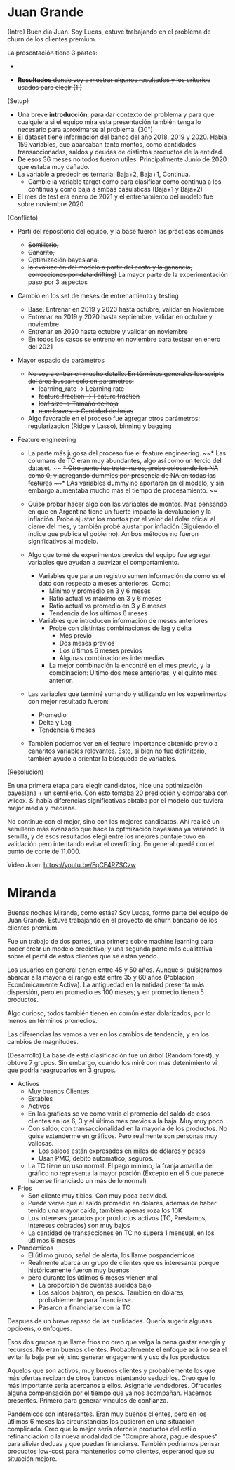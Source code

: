 # Juan Grande

(Intro) Buen día Juan. Soy Lucas, estuve trabajando en el problema de churn de los clientes premium. 

~~La presentación tiene 3 partes:~~

* ~~~~**Experimentación** dónde voy a contar los distintos experimentos que realicé (2,5')~~
* ~~**Resultados** donde voy a mostrar algunos resultados y los criterios usados para elegir (1')~~

(Setup) 
* Una breve **introducción**, para dar contexto del problema y para que cualquiera si el equipo mira esta presentación también tenga lo necesario para aproximarse al problema. (30")
* El dataset tiene información del banco del año 2018, 2019 y 2020. Había 159 variables, que abarcaban tanto montos, como cantidades transaccionadas, saldos y deudas de distintos productos de la entidad.
* De esos 36 meses no todos fueron utiles. Principalmente Junio de 2020 que estaba muy dañado.  
* La variable a predecir es ternaria: Baja+2, Baja+1, Continua. 
    * Cambie la variable target como para clasificar como continua a los continua y como baja a ambas casuisticas (Baja+1 y Baja+2) 
* El mes de test era enero de 2021 y el entrenamiento del modelo fue sobre noviembre 2020

(Conflicto)
* Partí del repositorio del equipo,  y la base fueron las prácticas comúnes 
    * ~~Semillerio,~~ 
    * ~~Canarito,~~ 
    * ~~Optimización bayesiana,~~ 
    * ~~la evaluación del modelo a partir del costo y la ganancia, correcciones por data drifting)~~
La mayor parte de la experimentación paso por 3 aspectos

* Cambio en los set de meses de entrenamiento y testing
    * Base: Entrenar en 2019 y 2020 hasta octubre, validar en Noviembre
    * Entrenar en 2019 y 2020 hasta septiembre, validar en octubre y noviembre
    * Entrenar en 2020 hasta octubre y validar en noviembre
    * En todos los casos se entreno en noviembre para testear en enero del 2021

* Mayor espacio de parámetros
    * ~~No voy a entrar en mucho detalle. En términos generales los scripts del área buscan solo en parametros:~~
        * ~~learning_rate -> Learning rate~~
        * ~~feature_fraction -> Feature fraction~~
        * ~~leaf size -> Tamaño de hoja~~
        * ~~num leaves -> Cantidad de hojas~~
    * Algo favorable en el proceso fue agregar otros parámetros: regularizacion (Ridge y Lasso), binning y bagging

* Feature engineering
    * La parte más jugosa del proceso fue el feature engineering. 
    ~~* Las columans de TC eran muy abundantes, algo así como un tercio del dataset. ~~
    ~~* Otro punto fue tratar nulos, probe colocando los NA como 0, y agregando dummies por presencia de NA en todas las features~~
        ~~* LAs variables dummy no aportaron en el modelo, y sin embargo aumentaba mucho más el tiempo de procesamiento. ~~
    * Quise probar hacer algo con las variables de montos. Más pensando en que en Argentina tiene un fuerte impacto la devaluación y la inflación. Probé ajustar los montos por el valor del dolar oficial al cierre del mes, y también probé ajustar por inflación (Siguiendo el índice que publica el gobierno). Ambos métodos no fueron significativos al modelo.  
    * Algo que tomé de experimentos previos del equipo fue agregar variables que ayudan a suavizar el comportamiento. 
        * Variables que para un registro sumen información de como es el dato con respecto a meses anteriores. Como:
            * Mínimo y promedio en 3 y 6 meses
            * Ratio actual vs máximo en 3 y 6 meses
            * Ratio actual vs promedio en 3 y 6 meses
            * Tendencia de los últimos 6 meses
        * Variables que introducen información de meses anteriores
            * Probé con distintas combinaciones de lag y delta
                * Mes previo
                * Dos meses previos
                * Los últimos 6 meses previos
                * Algunas combinaciones intermedias
            * La mejor combinación la encontré en el mes previo, y la combinación: Ultimo dos mese anteriores, y el quinto mes anterior.
    
    * Las variables que terminé sumando y utilizando en los experimentos con mejor resultado fueron:
        * Promedio
        * Delta y Lag
        * Tendencia 6 meses

    * También podemos ver en el feature importance obtenido previo a canaritos variables relevantes. Esto, si bien no fue definitorio, también ayudo a orientar la búsqueda de variables. 


(Resolución)

En una primera etapa para elegir candidatos, hice una optimización bayesiana + un semillerio. Con esto tomaba 20 predicción y comparaba con wilcox. Si había diferencias significativas obtaba por el modelo que tuviera mejor media y mediana.

No continue con el mejor, sino con los mejores candidatos. Ahí realicé un semillerio más avanzado que hace la optmización bayesiana ya variando la semilla, y de esos resultados elegi entre los mejores puntaje tuvo en validación pero intentando evitar el overfitting. En general quedé con el punto de corte de 11.000. 


Video Juan: https://youtu.be/FpCF4RZSCzw

# Miranda

Buenas noches Miranda, como estás? Soy Lucas, formo parte del equipo de Juan Grande. Estuve trabajando en el proyecto de churn bancario de los clientes premium.

Fue un trabajo de dos partes, una primera sobre machine learning para poder crear un modelo predictivo; y una segunda parte más cualitativa sobre el perfil de estos clientes que se están yendo.

Los usuarios en general tienen entre 45 y 50 años. Aunque si quisieramos abarcar a la mayoría el rango está entre 35 y 60 años (Población Económicamente Activa). La antiguedad en la entidad presenta más dispersión, pero en promedio es 100 meses; y en promedio tienen 5 productos.

Algo curioso, todos también tienen en común estar dolarizados, por lo menos en términos promedios.

Las diferencias las vamos a ver en los cambios de tendencia, y en los cambios de magnitudes.

(Desarrollo)
La base de está clasificación fue un árbol (Random forest), y obtuve 7 grupos. Sin embargo, cuando los miré con más detenimiento vi que podría reagruparlos en 3 grupos.

* Activos
    * Muy buenos Clientes.
    * Estables
    * Activos
    * En las gráficas se ve como varia el promedio del saldo de esos clientes en los 6, 3 y el último mes previos a la baja. Muy muy poco.
    * Con saldo, con transaccionalidad en la mayoria de los productos. No quise extenderme en gráficos. Pero realmente son personas muy valiosas.
        * Los saldos están expresados en miles de dólares y pesos
        * Usan PMC, debito automatico, seguros.
    * La TC tiene un uso normal. El pago minimo, la franja amarilla del gráfico no representa la mayor porción (Excepto en el 5 que parece haberse financiado un más de lo normal)
* Frios
    * Son cliente muy tibios. Con muy poca actividad.
    * Puede verse que el saldo promedio en dólares, además de haber tenido una mayor caída, tambien apenas roza los 10K
    * Los intereses ganados por productos activos (TC, Prestamos, Intereses cobrados) son muy bajos
    * La cantidad de transacciones en TC no supera 1 mensual, en los útlimos 6 meses
* Pandemicos
    * El útlimo grupo, señal de alerta, los llame pospandemicos
    * Realmente abarca un grupo de clientes que es interesante porque históricamente fueron muy buenos
    * pero durante los útlimos 6 meses vienen mal
        * La proporcion de cuentas sueldos bajo
        * Los saldos bajaron, en pesos. Tambien en dólares, probablemente para financiarse.
        * Pasaron a financiarse con la TC
    
Despues de un breve repaso de las cualidades. Quería sugerir algunas opcioens, o enfoques.

Esos dos grupos que llame fríos no creo que valga la pena gastar energía y recursos. No eran buenos clientes. Probablemente el enfoque acá no sea el evitar la baja per sé, sino generar engagement y uso de los porductos

Aquelos que son activos, muy buenos clientes y probablemente los que más ofertas reciban de otros bancos intentando seducirlos. Creo que lo más importante sería acercanos a ellos. Asignarle vendedores. Ofrecerles alguna compensación por el tiempo que ya nos acompañan. Hacernos presentes. Primero para generar vinculos de confianza.

Pandemicos son interesantes. Eran muy buenos clientes, pero en los útlimos 6 meses las circunstancias los pusieron en una situación complicada. Creo que lo mejor sería ofercele productos del estilo refinanciación o la nueva modalidad de "Compre ahora, pague despues" para aliviar deduas y que puedan financiarse. También podríamos pensar productos low-cost para mantenerlos como clientes, esperanod que su situación mejore.


